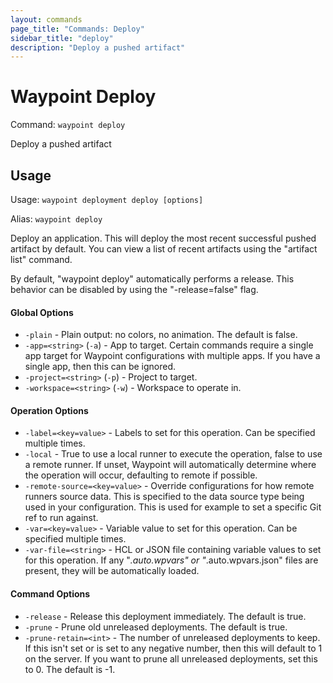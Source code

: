 ```yaml
---
layout: commands
page_title: "Commands: Deploy"
sidebar_title: "deploy"
description: "Deploy a pushed artifact"
---
```


# Waypoint Deploy

Command: `waypoint deploy`

Deploy a pushed artifact


## Usage

Usage: `waypoint deployment deploy [options]`

Alias: `waypoint deploy`


  Deploy an application. This will deploy the most recent successful
  pushed artifact by default. You can view a list of recent artifacts
  using the "artifact list" command.

  By default, "waypoint deploy" automatically performs a release. This behavior
  can be disabled by using the "-release=false" flag.

#### Global Options

- `-plain` - Plain output: no colors, no animation. The default is false.
- `-app=<string>` (`-a`) - App to target. Certain commands require a single app target for Waypoint configurations with multiple apps. If you have a single app, then this can be ignored.
- `-project=<string>` (`-p`) - Project to target.
- `-workspace=<string>` (`-w`) - Workspace to operate in.

#### Operation Options

- `-label=<key=value>` - Labels to set for this operation. Can be specified multiple times.
- `-local` - True to use a local runner to execute the operation, false to use a remote runner. 
If unset, Waypoint will automatically determine where the operation will occur, 
defaulting to remote if possible.
- `-remote-source=<key=value>` - Override configurations for how remote runners source data. This is specified to the data source type being used in your configuration. This is used for example to set a specific Git ref to run against.
- `-var=<key=value>` - Variable value to set for this operation. Can be specified multiple times.
- `-var-file=<string>` - HCL or JSON file containing variable values to set for this operation. If any "*.auto.wpvars" or "*.auto.wpvars.json" files are present, they will be automatically loaded.

#### Command Options

- `-release` - Release this deployment immediately. The default is true.
- `-prune` - Prune old unreleased deployments. The default is true.
- `-prune-retain=<int>` - The number of unreleased deployments to keep. If this isn't set or is set to any negative number, then this will default to 1 on the server. If you want to prune all unreleased deployments, set this to 0. The default is -1.

